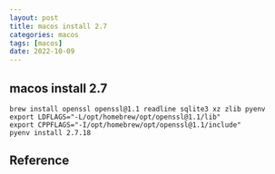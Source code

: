 ```yaml
---
layout: post
title: macos install 2.7
categories: macos
tags: [macos]
date: 2022-10-09
---
```


## macos install 2.7

    brew install openssl openssl@1.1 readline sqlite3 xz zlib pyenv
    export LDFLAGS="-L/opt/homebrew/opt/openssl@1.1/lib"
    export CPPFLAGS="-I/opt/homebrew/opt/openssl@1.1/include"
    pyenv install 2.7.18


## Reference
